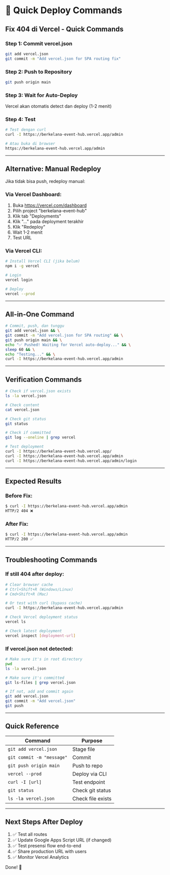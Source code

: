 # 🚀 Quick Deploy Commands

## Fix 404 di Vercel - Quick Commands

### Step 1: Commit vercel.json

```bash
git add vercel.json
git commit -m "Add vercel.json for SPA routing fix"
```

### Step 2: Push to Repository

```bash
git push origin main
```

### Step 3: Wait for Auto-Deploy

Vercel akan otomatis detect dan deploy (1-2 menit)

### Step 4: Test

```bash
# Test dengan curl
curl -I https://berkelana-event-hub.vercel.app/admin

# Atau buka di browser
https://berkelana-event-hub.vercel.app/admin
```

---

## Alternative: Manual Redeploy

Jika tidak bisa push, redeploy manual:

### Via Vercel Dashboard:

1. Buka https://vercel.com/dashboard
2. Pilih project "berkelana-event-hub"
3. Klik tab "Deployments"
4. Klik "..." pada deployment terakhir
5. Klik "Redeploy"
6. Wait 1-2 menit
7. Test URL

### Via Vercel CLI:

```bash
# Install Vercel CLI (jika belum)
npm i -g vercel

# Login
vercel login

# Deploy
vercel --prod
```

---

## All-in-One Command

```bash
# Commit, push, dan tunggu
git add vercel.json && \
git commit -m "Add vercel.json for SPA routing" && \
git push origin main && \
echo "✅ Pushed! Waiting for Vercel auto-deploy..." && \
sleep 60 && \
echo "Testing..." && \
curl -I https://berkelana-event-hub.vercel.app/admin
```

---

## Verification Commands

```bash
# Check if vercel.json exists
ls -la vercel.json

# Check content
cat vercel.json

# Check git status
git status

# Check if committed
git log --oneline | grep vercel

# Test deployment
curl -I https://berkelana-event-hub.vercel.app/
curl -I https://berkelana-event-hub.vercel.app/admin
curl -I https://berkelana-event-hub.vercel.app/admin/login
```

---

## Expected Results

### Before Fix:
```bash
$ curl -I https://berkelana-event-hub.vercel.app/admin
HTTP/2 404 ❌
```

### After Fix:
```bash
$ curl -I https://berkelana-event-hub.vercel.app/admin
HTTP/2 200 ✅
```

---

## Troubleshooting Commands

### If still 404 after deploy:

```bash
# Clear browser cache
# Ctrl+Shift+R (Windows/Linux)
# Cmd+Shift+R (Mac)

# Or test with curl (bypass cache)
curl -I https://berkelana-event-hub.vercel.app/admin

# Check Vercel deployment status
vercel ls

# Check latest deployment
vercel inspect [deployment-url]
```

### If vercel.json not detected:

```bash
# Make sure it's in root directory
pwd
ls -la vercel.json

# Make sure it's committed
git ls-files | grep vercel.json

# If not, add and commit again
git add vercel.json
git commit -m "Add vercel.json"
git push
```

---

## Quick Reference

| Command | Purpose |
|---------|---------|
| `git add vercel.json` | Stage file |
| `git commit -m "message"` | Commit |
| `git push origin main` | Push to repo |
| `vercel --prod` | Deploy via CLI |
| `curl -I [url]` | Test endpoint |
| `git status` | Check git status |
| `ls -la vercel.json` | Check file exists |

---

## Next Steps After Deploy

1. ✅ Test all routes
2. ✅ Update Google Apps Script URL (if changed)
3. ✅ Test presensi flow end-to-end
4. ✅ Share production URL with users
5. ✅ Monitor Vercel Analytics

Done! 🎉
